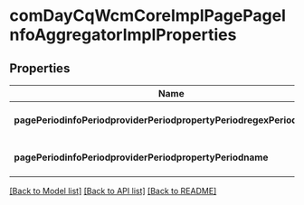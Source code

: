 # comDayCqWcmCoreImplPagePageInfoAggregatorImplProperties

## Properties
Name | Type | Description | Notes
------------ | ------------- | ------------- | -------------
**pagePeriodinfoPeriodproviderPeriodpropertyPeriodregexPerioddefault** | [**ConfigNodePropertyString**](ConfigNodePropertyString.md) |  | [optional] [default to null]
**pagePeriodinfoPeriodproviderPeriodpropertyPeriodname** | [**ConfigNodePropertyString**](ConfigNodePropertyString.md) |  | [optional] [default to null]

[[Back to Model list]](../README.md#documentation-for-models) [[Back to API list]](../README.md#documentation-for-api-endpoints) [[Back to README]](../README.md)


